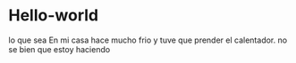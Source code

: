 # Hello-world
lo que sea 
En mi casa hace mucho frio y tuve que prender el calentador.
no se bien que estoy haciendo 
